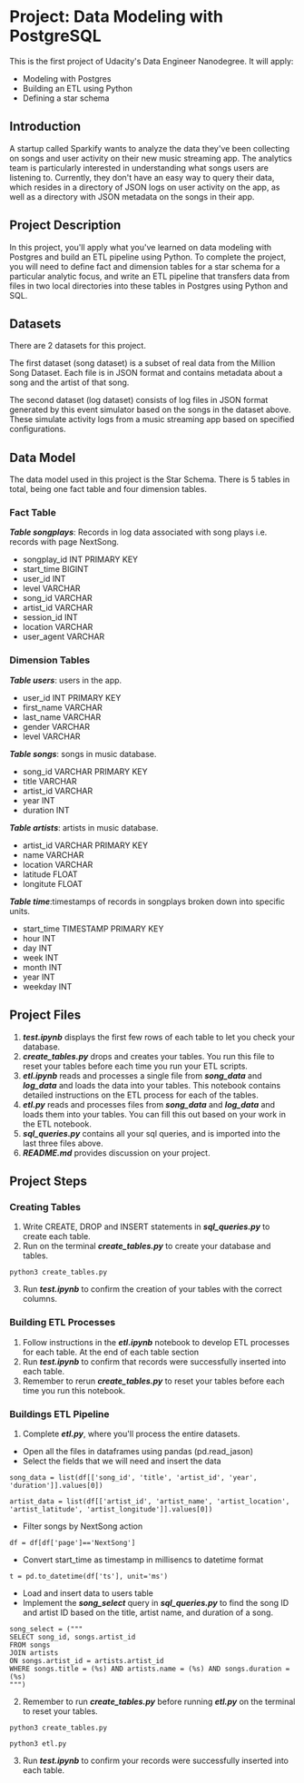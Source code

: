 # Project: Data Modeling with PostgreSQL
This is the first project of Udacity's Data Engineer Nanodegree. It will apply:

- Modeling with Postgres
- Building an ETL using Python
- Defining a star schema

## Introduction
A startup called Sparkify wants to analyze the data they've been collecting on songs and user activity on their new music streaming app. The analytics team is particularly interested in understanding what songs users are listening to. Currently, they don't have an easy way to query their data, which resides in a directory of JSON logs on user activity on the app, as well as a directory with JSON metadata on the songs in their app.

## Project Description
In this project, you'll apply what you've learned on data modeling with Postgres and build an ETL pipeline using Python. To complete the project, you will need to define fact and dimension tables for a star schema for a particular analytic focus, and write an ETL pipeline that transfers data from files in two local directories into these tables in Postgres using Python and SQL.

## Datasets
There are 2 datasets for this project.

The first dataset (song dataset) is a subset of real data from the Million Song Dataset. Each file is in JSON format and contains metadata about a song and the artist of that song.

The second dataset (log dataset) consists of log files in JSON format generated by this event simulator based on the songs in the dataset above. These simulate activity logs from a music streaming app based on specified configurations.

## Data Model
The data model used in this project is the Star Schema. There is 5 tables in total, being one fact table and four dimension tables.

### Fact Table

***Table songplays***: Records in log data associated with song plays i.e. records with page NextSong.

- songplay_id INT PRIMARY KEY
- start_time BIGINT
- user_id INT
- level VARCHAR
- song_id VARCHAR
- artist_id VARCHAR
- session_id INT
- location VARCHAR
- user_agent VARCHAR

### Dimension Tables

***Table users***: users in the app.

- user_id INT PRIMARY KEY
- first_name VARCHAR
- last_name VARCHAR
- gender VARCHAR
- level VARCHAR

***Table songs***: songs in music database.

- song_id VARCHAR PRIMARY KEY
- title VARCHAR
- artist_id VARCHAR
- year INT
- duration INT

***Table artists***: artists in music database.

- artist_id VARCHAR PRIMARY KEY
- name VARCHAR
- location VARCHAR
- latitude FLOAT
- longitute FLOAT

***Table time***:timestamps of records in songplays broken down into specific units.

- start_time TIMESTAMP PRIMARY KEY
- hour INT
- day INT
- week INT 
- month INT
- year INT
- weekday INT

## Project Files

1. ***test.ipynb*** displays the first few rows of each table to let you check your database.
2. ***create_tables.py*** drops and creates your tables. You run this file to reset your tables before each time you run your ETL scripts.
3. ***etl.ipynb*** reads and processes a single file from ***song_data*** and ***log_data*** and loads the data into your tables. This notebook contains detailed instructions on the ETL process for each of the tables.
4. ***etl.py*** reads and processes files from ***song_data*** and ***log_data*** and loads them into your tables. You can fill this out based on your work in the ETL notebook.
5. ***sql_queries.py*** contains all your sql queries, and is imported into the last three files above.
6. ***README.md*** provides discussion on your project.

## Project Steps

### Creating Tables
1. Write CREATE, DROP and INSERT statements in ***sql_queries.py*** to create each table.
2. Run on the terminal ***create_tables.py*** to create your database and tables.
```
python3 create_tables.py
```
3. Run ***test.ipynb*** to confirm the creation of your tables with the correct columns.

### Building ETL Processes
1. Follow instructions in the ***etl.ipynb*** notebook to develop ETL processes for each table. At the end of each table section
2. Run ***test.ipynb*** to confirm that records were successfully inserted into each table. 
3. Remember to rerun ***create_tables.py*** to reset your tables before each time you run this notebook.

### Buildings ETL Pipeline
1. Complete ***etl.py***, where you'll process the entire datasets.
- Open all the files in dataframes using pandas (pd.read_jason)
- Select the fields that we will need and insert the data
```
song_data = list(df[['song_id', 'title', 'artist_id', 'year', 'duration']].values[0])
```
```
artist_data = list(df[['artist_id', 'artist_name', 'artist_location', 'artist_latitude', 'artist_longitude']].values[0])
```
- Filter songs by NextSong action
```
df = df[df['page']=='NextSong']
```
- Convert start_time as timestamp in millisencs to datetime format
```
t = pd.to_datetime(df['ts'], unit='ms')
```
- Load and insert data to users table
- Implement the ***song_select*** query in ***sql_queries.py*** to find the song ID and artist ID based on the title, artist name, and duration of a song.
```
song_select = ("""
SELECT song_id, songs.artist_id
FROM songs
JOIN artists
ON songs.artist_id = artists.artist_id
WHERE songs.title = (%s) AND artists.name = (%s) AND songs.duration = (%s)
""")
```
2. Remember to run ***create_tables.py*** before running ***etl.py*** on the terminal to reset your tables.
```
python3 create_tables.py
```
```
python3 etl.py
```
3. Run ***test.ipynb*** to confirm your records were successfully inserted into each table.
